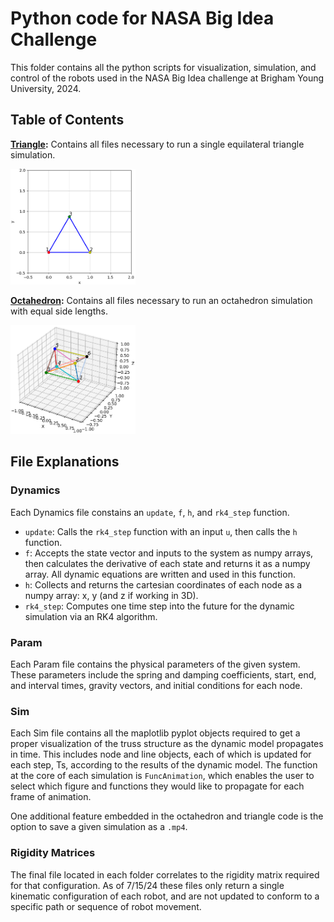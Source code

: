 # Python code for NASA Big Idea Challenge
This folder contains all the python scripts for visualization, simulation, and control of the robots used in the NASA Big Idea challenge at Brigham Young University, 2024.

## Table of Contents

**[Triangle](/Python_dynamics_code/Triangle/):** Contains all files necessary to run a single equilateral triangle simulation.

 <img src="media/Triangle_Sim_example.png" alt="Sample image of triangle simulation" width=200.0>

**[Octahedron](/Python_dynamics_code/Octahedron/):** Contains all files necessary to run an octahedron simulation with equal side lengths.

<img src="media/Octahedron_Sim_example.png" alt="Sample image of octahedron simulation" width = 200.0>

## File Explanations

### Dynamics
Each Dynamics file constains an `update`, `f`, `h`, and `rk4_step` function.
- `update`: Calls the `rk4_step` function with an input `u`, then calls the `h` function.
- `f`: Accepts the state vector and inputs to the system as numpy arrays, then calculates the derivative of each state and returns it as a numpy array. All dynamic equations are written and used in this function.
- `h`: Collects and returns the cartesian coordinates of each node as a numpy array: x, y (and z if working in 3D).
- `rk4_step`: Computes one time step into the future for the dynamic simulation via an RK4 algorithm.

### Param
Each Param file contains the physical parameters of the given system. These parameters include the spring and damping coefficients, start, end, and interval times, gravity vectors, and initial conditions for each node.

### Sim
Each Sim file contains all the maplotlib pyplot objects required to get a proper visualization of the truss structure as the dynamic model propagates in time. This includes node and line objects, each of which is updated for each step, Ts, according to the results of the dynamic model. The function at the core of each simulation is `FuncAnimation`, which enables the user to select which figure and functions they would like to propagate for each frame of animation.

One additional feature embedded in the octahedron and triangle code is the option to save a given simulation as a `.mp4`.

### Rigidity Matrices
The final file located in each folder correlates to the rigidity matrix required for that configuration. As of 7/15/24 these files only return a single kinematic configuration of each robot, and are not updated to conform to a specific path or sequence of robot movement.
 

